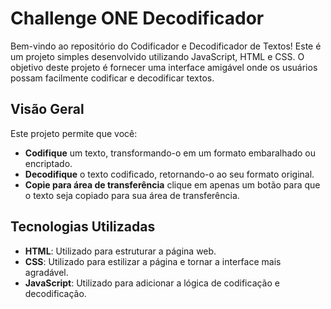 # Challenge ONE Decodificador

Bem-vindo ao repositório do Codificador e Decodificador de Textos! Este é um projeto simples desenvolvido utilizando JavaScript, HTML e CSS. O objetivo deste projeto é fornecer uma interface amigável onde os usuários possam facilmente codificar e decodificar textos.

## Visão Geral

Este projeto permite que você:

- **Codifique** um texto, transformando-o em um formato embaralhado ou encriptado.
- **Decodifique** o texto codificado, retornando-o ao seu formato original.
- **Copie para área de transferência** clique em apenas um botão para que o texto seja copiado para sua área de transferência.

## Tecnologias Utilizadas

- **HTML**: Utilizado para estruturar a página web.
- **CSS**: Utilizado para estilizar a página e tornar a interface mais agradável.
- **JavaScript**: Utilizado para adicionar a lógica de codificação e decodificação.
